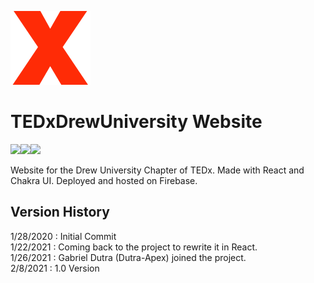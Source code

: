 <img src="https://github.com/NullDefault/TEDxDrewUWebsite/blob/master/src/assets/PNG/ogLogo.png" width="128" height="118"> <h1>TEDxDrewUniversity Website</h1>
<div><img src="https://img.shields.io/badge/javascript%20-%23323330.svg?&style=for-the-badge&logo=javascript&logoColor=%23F7DF1E"/><img src="https://img.shields.io/badge/react%20-%2320232a.svg?&style=for-the-badge&logo=react&logoColor=%2361DAFB"/><img src="https://img.shields.io/badge/firebase%20-%23039BE5.svg?&style=for-the-badge&logo=firebase"/></div>

Website for the Drew University Chapter of TEDx. Made with React and Chakra UI. Deployed and hosted on Firebase.

## Version History
1/28/2020 : Initial Commit <br/>
1/22/2021 : Coming back to the project to rewrite it in React. <br/>
1/26/2021 : Gabriel Dutra (Dutra-Apex) joined the project. <br/>
2/8/2021  : 1.0 Version 
